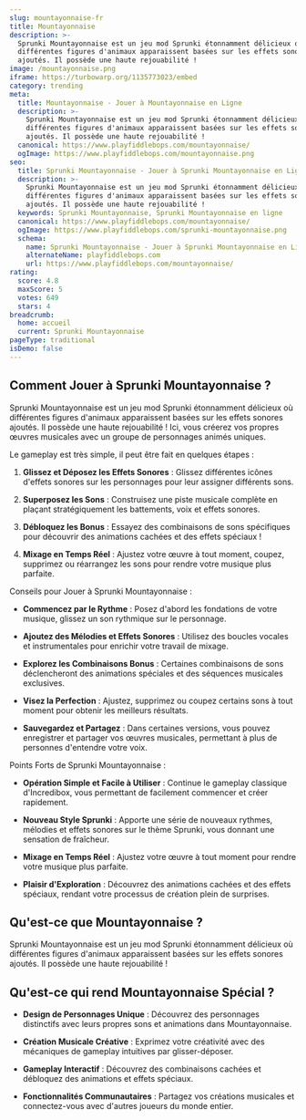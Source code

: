 ```yaml
---
slug: mountayonnaise-fr
title: Mountayonnaise
description: >-
  Sprunki Mountayonnaise est un jeu mod Sprunki étonnamment délicieux où
  différentes figures d'animaux apparaissent basées sur les effets sonores
  ajoutés. Il possède une haute rejouabilité !
image: /mountayonnaise.png
iframe: https://turbowarp.org/1135773023/embed
category: trending
meta:
  title: Mountayonnaise - Jouer à Mountayonnaise en Ligne
  description: >-
    Sprunki Mountayonnaise est un jeu mod Sprunki étonnamment délicieux où
    différentes figures d'animaux apparaissent basées sur les effets sonores
    ajoutés. Il possède une haute rejouabilité !
  canonical: https://www.playfiddlebops.com/mountayonnaise/
  ogImage: https://www.playfiddlebops.com/mountayonnaise.png
seo:
  title: Sprunki Mountayonnaise - Jouer à Sprunki Mountayonnaise en Ligne
  description: >-
    Sprunki Mountayonnaise est un jeu mod Sprunki étonnamment délicieux où
    différentes figures d'animaux apparaissent basées sur les effets sonores
    ajoutés. Il possède une haute rejouabilité !
  keywords: Sprunki Mountayonnaise, Sprunki Mountayonnaise en ligne
  canonical: https://www.playfiddlebops.com/mountayonnaise/
  ogImage: https://www.playfiddlebops.com/sprunki-mountayonnaise.png
  schema:
    name: Sprunki Mountayonnaise - Jouer à Sprunki Mountayonnaise en Ligne
    alternateName: playfiddlebops.com
    url: https://www.playfiddlebops.com/mountayonnaise/
rating:
  score: 4.8
  maxScore: 5
  votes: 649
  stars: 4
breadcrumb:
  home: accueil
  current: Sprunki Mountayonnaise
pageType: traditional
isDemo: false
---
```


## Comment Jouer à Sprunki Mountayonnaise ?

Sprunki Mountayonnaise est un jeu mod Sprunki étonnamment délicieux où différentes figures d'animaux apparaissent basées sur les effets sonores ajoutés. Il possède une haute rejouabilité ! Ici, vous créerez vos propres œuvres musicales avec un groupe de personnages animés uniques.

Le gameplay est très simple, il peut être fait en quelques étapes :

1. **Glissez et Déposez les Effets Sonores** : Glissez différentes icônes d'effets sonores sur les personnages pour leur assigner différents sons.

1. **Superposez les Sons** : Construisez une piste musicale complète en plaçant stratégiquement les battements, voix et effets sonores.

1. **Débloquez les Bonus** : Essayez des combinaisons de sons spécifiques pour découvrir des animations cachées et des effets spéciaux !

1. **Mixage en Temps Réel** : Ajustez votre œuvre à tout moment, coupez, supprimez ou réarrangez les sons pour rendre votre musique plus parfaite.

Conseils pour Jouer à Sprunki Mountayonnaise :

- **Commencez par le Rythme** : Posez d'abord les fondations de votre musique, glissez un son rythmique sur le personnage.

- **Ajoutez des Mélodies et Effets Sonores** : Utilisez des boucles vocales et instrumentales pour enrichir votre travail de mixage.

- **Explorez les Combinaisons Bonus** : Certaines combinaisons de sons déclencheront des animations spéciales et des séquences musicales exclusives.

- **Visez la Perfection** : Ajustez, supprimez ou coupez certains sons à tout moment pour obtenir les meilleurs résultats.

- **Sauvegardez et Partagez** : Dans certaines versions, vous pouvez enregistrer et partager vos œuvres musicales, permettant à plus de personnes d'entendre votre voix.

Points Forts de Sprunki Mountayonnaise :

- **Opération Simple et Facile à Utiliser** : Continue le gameplay classique d'Incredibox, vous permettant de facilement commencer et créer rapidement.

- **Nouveau Style Sprunki** : Apporte une série de nouveaux rythmes, mélodies et effets sonores sur le thème Sprunki, vous donnant une sensation de fraîcheur.

- **Mixage en Temps Réel** : Ajustez votre œuvre à tout moment pour rendre votre musique plus parfaite.

- **Plaisir d'Exploration** : Découvrez des animations cachées et des effets spéciaux, rendant votre processus de création plein de surprises.

## Qu'est-ce que Mountayonnaise ?

Sprunki Mountayonnaise est un jeu mod Sprunki étonnamment délicieux où différentes figures d'animaux apparaissent basées sur les effets sonores ajoutés. Il possède une haute rejouabilité !

## Qu'est-ce qui rend Mountayonnaise Spécial ?

- **Design de Personnages Unique** : Découvrez des personnages distinctifs avec leurs propres sons et animations dans Mountayonnaise.

- **Création Musicale Créative** : Exprimez votre créativité avec des mécaniques de gameplay intuitives par glisser-déposer.

- **Gameplay Interactif** : Découvrez des combinaisons cachées et débloquez des animations et effets spéciaux.

- **Fonctionnalités Communautaires** : Partagez vos créations musicales et connectez-vous avec d'autres joueurs du monde entier.